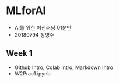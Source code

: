 # MLforAI
- AI를 위한 머신러닝 01분반
- 20180794 정영주


## Week 1
- Github Intro, Colab Intro, Markdown Intro
- W2Prac1.ipynb
